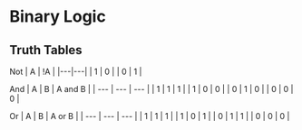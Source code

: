 # Binary Logic
## Truth Tables

Not
| A | !A |
|---|---|
| 1 | 0 |
| 0 | 1 |

And
| A | B | A and B |
| --- | --- | --- |
| 1 | 1 | 1 |
| 1 | 0 | 0 |
| 0 | 1 | 0 |
| 0 | 0 | 0 |

Or
| A | B | A or B |
| --- | --- | --- |
| 1 | 1 | 1 |
| 1 | 0 | 1 |
| 0 | 1 | 1 |
| 0 | 0 | 0 |
